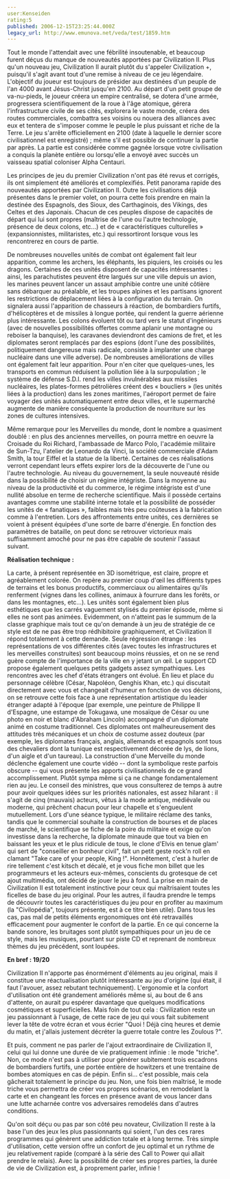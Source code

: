 ```yaml
---
user:Kenseiden
rating:5
published: 2006-12-15T23:25:44.000Z
legacy_url: http://www.emunova.net/veda/test/1859.htm
---
```

Tout le monde l'attendait avec une fébrilité insoutenable, et beaucoup furent déçus du manque de nouveautés apportées par Civilization II. Plus qu'un nouveau jeu, Civilization II aurait plutôt du s'appeler Civilization +, puisqu'il s'agit avant tout d'une remise à niveau de ce jeu légendaire. L'objectif du joueur est toujours de présider aux destinées d'un peuple de l'an 4000 avant Jésus-Christ jusqu'en 2100\. Au départ d'un petit groupe de va-nu-pieds, le joueur créera un empire centralisé, se dotera d'une armée, progressera scientifiquement de la roue à l'âge atomique, gérera l'infrastructure civile de ses cités, explorera le vaste monde, créera des routes commerciales, combattra ses voisins ou nouera des alliances avec eux et tentera de s'imposer comme le peuple le plus puissant et riche de la Terre. Le jeu s'arrête officiellement en 2100 (date à laquelle le dernier score civilisationnel est enregistré) ; même s'il est possible de continuer la partie par après. La partie est considérée comme gagnée lorsque votre civilisation a conquis la planète entière ou lorsqu'elle a envoyé avec succès un vaisseau spatial coloniser Alpha Centauri.  

  

Les principes de jeu du premier Civilization n'ont pas été revus et corrigés, ils ont simplement été améliorés et complexifiés. Petit panorama rapide des nouveautés apportées par Civilization II. Outre les civilisations déjà présentes dans le premier volet, on pourra cette fois prendre en main la destinée des Espagnols, des Sioux, des Carthaginois, des Vikings, des Celtes et des Japonais. Chacun de ces peuples dispose de capacités de départ qui lui sont propres (maîtrise de l'une ou l'autre technologie, présence de deux colons, etc...) et de « caractéristiques culturelles » (expansionnistes, militaristes, etc.) qui ressortiront lorsque vous les rencontrerez en cours de partie.  

  

De nombreuses nouvelles unités de combat ont également fait leur apparition, comme les archers, les éléphants, les piquiers, les croisés ou les dragons. Certaines de ces unités disposent de capacités intéressantes : ainsi, les parachutistes peuvent être largués sur une ville depuis un avion, les marines peuvent lancer un assaut amphibie contre une unité côtière sans débarquer au préalable, et les troupes alpines et les partisans ignorent les restrictions de déplacement liées à la configuration du terrain. On signalera aussi l'apparition de chasseurs à réaction, de bombardiers furtifs, d'hélicoptères et de missiles à longue portée, qui rendent la guerre aérienne plus intéressante. Les colons évoluent tôt ou tard vers le statut d'ingénieurs (avec de nouvelles possibilités offertes comme aplanir une montagne ou reboiser la banquise), les caravanes deviendront des camions de fret, et les diplomates seront remplacés par des espions (dont l'une des possibilités, politiquement dangereuse mais radicale, consiste à implanter une charge nucléaire dans une ville adverse). De nombreuses améliorations de villes ont également fait leur apparition. Pour n'en citer que quelques-unes, les transports en commun réduisent la pollution liée à la surpopulation ; le système de défense S.D.I. rend les villes invulnérables aux missiles nucléaires, les plates-formes pétrolières créent des « boucliers » (les unités liées à la production) dans les zones maritimes, l'aéroport permet de faire voyager des unités automatiquement entre deux villes, et le supermarché augmente de manière conséquente la production de nourriture sur les zones de cultures intensives.  

Même remarque pour les Merveilles du monde, dont le nombre a quasiment doublé : en plus des anciennes merveilles, on pourra mettre en oeuvre la Croisade du Roi Richard, l'ambassade de Marco Polo, l'académie militaire de Sun-Tzu, l'atelier de Leonardo da Vinci, la société commerciale d'Adam Smith, la tour Eiffel et la statue de la liberté. Certaines de ces réalisations verront cependant leurs effets expirer lors de la découverte de l'une ou l'autre technologie. Au niveau du gouvernement, la seule nouveauté réside dans la possibilité de choisir un régime intégriste. Dans la moyenne au niveau de la productivité et du commerce, le régime intégriste est d'une nullité absolue en terme de recherche scientifique. Mais il possède certains avantages comme une stabilité interne totale et la possibilité de posséder les unités de « fanatiques », faibles mais très peu coûteuses à la fabrication comme à l'entretien. Lors des affrontements entre unités, ces dernières se voient à présent équipées d'une sorte de barre d'énergie. En fonction des paramètres de bataille, on peut donc se retrouver victorieux mais suffisamment amoché pour ne pas être capable de soutenir l'assaut suivant.  

  

**Réalisation technique :**  

La carte, à présent représentée en 3D isométrique, est claire, propre et agréablement colorée. On repère au premier coup d'œil les différents types de terrains et les bonus productifs, commerciaux ou alimentaires qu'ils renferment (vignes dans les collines, animaux à fourrure dans les forêts, or dans les montagnes, etc...). Les unités sont également bien plus esthétiques que les carrés vaguement stylisés du premier épisode, même si elles ne sont pas animées. Evidemment, on n'atteint pas le summum de la classe graphique mais tout ce qu'on demande à un jeu de stratégie de ce style est de ne pas être trop rédhibitoire graphiquement, et Civilization II répond totalement à cette demande. Seule régression étrange : les représentations de vos différentes cités (avec toutes les infrastructures et les merveilles construites) sont beaucoup moins réussies, et on ne se rend guère compte de l'importance de la ville en y jetant un œil. Le support CD propose également quelques petits gadgets assez sympathiques. Les rencontres avec les chef d'états étrangers ont évolué. En lieu et place du personnage célèbre (César, Napoléon, Genghis Khan, etc.) qui discutait directement avec vous et changeait d'humeur en fonction de vos décisions, on se retrouve cette fois face à une représentation artistique du leader étranger adapté à l'époque (par exemple, une peinture de Philippe II d'Espagne, une estampe de Tokugawa, une mosaïque de César ou une photo en noir et blanc d'Abraham Lincoln) accompagné d'un diplomate animé en costume traditionnel. Ces diplomates ont malheureusement des attitudes très mécaniques et un choix de costume assez douteux (par exemple, les diplomates français, anglais, allemands et espagnols sont tous des chevaliers dont la tunique est respectivement décorée de lys, de lions, d'un aigle et d'un taureau). La construction d'une Merveille du monde déclenche également une courte vidéo -- dont la symbolique reste parfois obscure -- qui vous présente les apports civilisationnels de ce grand accomplissement. Plutôt sympa même si ça ne change fondamentalement rien au jeu. Le conseil des ministres, que vous consulterez de temps à autre pour avoir quelques idées sur les priorités nationales, est assez hilarant : il s'agit de cinq (mauvais) acteurs, vêtus à la mode antique, médiévale ou moderne, qui prêchent chacun pour leur chapelle et s'engueulent mutuellement. Lors d'une séance typique, le militaire réclame des tanks, tandis que le commercial souhaite la construction de bourses et de places de marché, le scientifique se fiche de la poire du militaire et exige qu'on investisse dans la recherche, la diplomate minaude que tout va bien en baissant les yeux et le plus ridicule de tous, le clone d'Elvis en tenue glam' qui sert de "conseiller en bonheur civil", fait un petit geste rock'n roll en clamant "Take care of your people, King !". Honnêtement, c'est à hurler de rire tellement c'est kitsch et décalé, et je vous fiche mon billet que les programmeurs et les acteurs eux-mêmes, conscients du grotesque de cet ajout multimédia, ont décidé de jouer le jeu à fond. La prise en main de Civilization II est totalement instinctive pour ceux qui maîtrisaient toutes les ficelles de base du jeu original. Pour les autres, il faudra prendre le temps de découvrir toutes les caractéristiques du jeu pour en profiter au maximum (la "Civilopédia", toujours présente, est à ce titre bien utile). Dans tous les cas, pas mal de petits éléments ergonomiques ont été retravaillés efficacement pour augmenter le confort de la partie. En ce qui concerne la bande sonore, les bruitages sont plutôt sympathiques pour un jeu de ce style, mais les musiques, pourtant sur piste CD et reprenant de nombreux thèmes du jeu précédent, sont loupées.  

  

**En bref : 19/20**  

Civilization II n'apporte pas énormément d'éléments au jeu original, mais il constitue une réactualisation plutôt intéressante au jeu d'origine (qui était, il faut l'avouer, assez rebutant techniquement). L'ergonomie et la confort d'utilisation ont été grandement améliorés même si, au bout de 6 ans d'attente, on aurait pu espérer davantage que quelques modifications cosmétiques et superficielles. Mais foin de tout cela : Civilization reste un jeu passionnant à l'usage, de cette race de jeu qui vous fait subitement lever la tête de votre écran et vous écrier "Quoi ! Déjà cinq heures et demie du matin, et j'allais justement décréter la guerre totale contre les Zoulous ?".  

Et puis, comment ne pas parler de l'ajout extraordinaire de Civilization II, celui qui lui donne une durée de vie pratiquement infinie : le mode "triche". Non, ce mode n'est pas à utiliser pour générer subitement trois escadrons de bombardiers furtifs, une portée entière de howitzers et une trentaine de bombes atomiques en cas de pépin. Enfin si... c'est possible, mais cela gâcherait totalement le principe du jeu. Non, une fois bien maîtrisé, le mode triche vous permettra de créer vos propres scénarios, en remodelant la carte et en changeant les forces en présence avant de vous lancer dans une lutte acharnée contre vos adversaires remodelés dans d'autres conditions.  

  

Qu'on soit déçu ou pas par son côté peu novateur, Civilization II reste à la base l'un des jeux les plus passionnants qui soient, l'un des ces rares programmes qui génèrent une addiction totale et à long terme. Très simple d'utilisation, cette version offre un confort de jeu optimal et un rythme de jeu relativement rapide (comparé à la série des Call to Power qui allait prendre le relais). Avec la possibilité de créer ses propres parties, la durée de vie de Civilization est, à proprement parler, infinie !